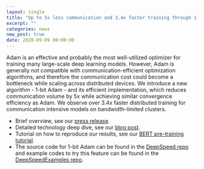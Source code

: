 ```yaml
---
layout: single
title: "Up to 5x less communication and 3.4x faster training through 1-bit Adam"
excerpt: ""
categories: news
new_post: true
date: 2020-09-09 00:00:00
---
```



Adam is an effective and probably the most well-utilized optimizer for
training many large-scale deep learning models.  However, Adam is generally
not compatible with communication-efficient optimization algorithms, and
therefore the communication cost could become a bottleneck while scaling
across distributed devices. We introduce a new algorithm - 1-bit Adam - and
its efficient implementation, which reduces communication volume by 5x while
achieving similar convergence efficiency as Adam. We observe over 3.4x faster
distributed training for communication intensive models on bandwidth-limited
clusters.

* Brief overview, see our [press release](https://www.microsoft.com/en-us/research/blog/zero-2-deepspeed-shattering-barriers-of-deep-learning-speed-scale/).
* Detailed technology deep dive, see our [blog post](https://www.deepspeed.ai/news/2020/09/09/onebit-adam-blog-post.md).
* Tutorial on how to reproduce our results, see our [BERT pre-training tutorial](https://www.deepspeed.ai/tutorials/onebit-adam/).
* The source code for 1-bit Adam can be found in the [DeepSpeed repo](https://github.com/microsoft/deepspeed) and example codes to try this feature can be found in the [DeepSpeedExamples repo](https://github.com/microsoft/deepspeedexamples).
